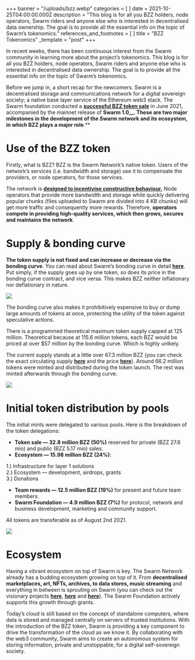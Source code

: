 +++
banner = "/uploads/bzz.webp"
categories = [ ]
date = 2021-10-25T04:00:00.000Z
description = "This blog is for all you BZZ holders, node operators, Swarm riders and anyone else who is interested in decentralised data ownership. The goal is to provide all the essential info on the topic of Swarm’s tokenomics."
references_and_footnotes = [ ]
title = "BZZ Tokenomics"
_template = "post"
+++

In recent weeks, there has been continuous interest from the Swarm community in learning more about the project’s tokenomics. This blog is for all you BZZ holders, node operators, Swarm riders and anyone else who is interested in decentralised data ownership. The goal is to provide all the essential info on the topic of Swarm’s tokenomics.

Before we jump in, a short recap for the newcomers. Swarm is a decentralised storage and communications network for a digital sovereign society; a native base layer service of the Ethereum web3 stack. The Swarm foundation conducted a [**successful BZZ token sale**](https://coinlist.co/swarm) in June 2021, accompanied by the mainnet release of **Swarm 1.0__. These are two major milestones in the development of the Swarm network and its ecosystem, in which BZZ plays a major role**.**

# Use of the BZZ token

Firstly, what is BZZ? BZZ is the Swarm Network’s native token. Users of the network’s services (i.e. bandwidth and storage) use it to compensate the providers, or node operators, for those services.

The network is [**designed to incentivise constructive behaviour.**](https://medium.com/ethereum-swarm/the-a-b-c-of-the-swarm-incentives-c53525fb55d5) Node operators that provide more bandwidth and storage while quickly delivering popular chunks (files uploaded to Swarm are divided into 4 KB chunks) will get more traffic and consequently more rewards. Therefore, **operators compete in providing high-quality services, which then grows, secures and maintains the network**.

# Supply & bonding curve

**The token supply is not fixed and can increase or decrease via the bonding curve**. You can read about Swarm’s bonding curve in detail [**here**](https://medium.com/ethereum-swarm/swarm-and-its-bzzaar-bonding-curve-ac2fa9889914). Put simply, if the supply goes up by one token, so does its price in the bonding curve contract, and vice versa. This makes BZZ neither inflationary nor deflationary in nature.

![](/uploads/1-8.webp)

The bonding curve also makes it prohibitively expensive to buy or dump large amounts of tokens at once, protecting the utility of the token against speculative actions.

There is a programmed theoretical maximum token supply capped at 125 million. Theoretical because at 115.6 million tokens, each BZZ would be priced at over $57 million by the bonding curve. Which is highly unlkely.

The current supply stands at a little over 67.3 million BZZ (you can check the exact circulating supply [**here**](https://tokenservice.ethswarm.org/circulating_supply) and the price [**here**](https://tokenservice.ethswarm.org/token_price)). Around 66.2 million tokens were minted and distributed during the token launch. The rest was minted afterwards through the bonding curve.

![](/uploads/2-3.webp)

# Initial token distribution by pools

The initial mints were delegated to various pools. Here is the breakdown of the token delegations:

* **Token sale — 32.8 million BZZ (50%)** reserved for private (BZZ 27.6 mio) and public (BZZ 5.17 mio) sales.
* **Ecosystem — 15.98 million BZZ (24%)**:

1\.) Infrastructure for layer 1 solutions  
2\.) Ecosystem — development, airdrops, grants  
3\.) Donations

* **Team rewards — 12.5 million BZZ (19%)** for present and future team members.
* **Swarm Foundation — 4.9 million BZZ (7%)** for protocol, network and business development, marketing and community support.

All tokens are transferable as of August 2nd 2021.

![](/uploads/3-2.webp)

# Ecosystem

Having a vibrant ecosystem on top of Swarm is key. The Swarm Network already has a budding ecosystem growing on top of it. From **decentralised marketplaces, art, NFTs, archives, to data stores, music streaming** and everything in between is sprouting on Swarm (you can check out the visionary projects [**here**](https://medium.com/ethereum-swarm/live-long-and-prosper-announcing-the-third-round-of-swarm-grant-recipients-20332fc364a9), [**here**](https://medium.com/ethereum-swarm/the-final-countdown-announcing-the-4th-round-of-swarm-grant-recipients-5a973a82b17a) and [**here**](https://www.ethswarm.org/ecosystem.html)). The Swarm Foundation actively supports this growth through grants.

Today’s cloud is still based on the concept of standalone computers, where data is stored and managed centrally on servers of trusted institutions. With the introduction of the BZZ token, Swarm is providing a key component to drive the transformation of the cloud as we know it. By collaborating with the web3 community, Swarm aims to create an autonomous system for storing information, private and unstoppable, for a digital self-sovereign society.
